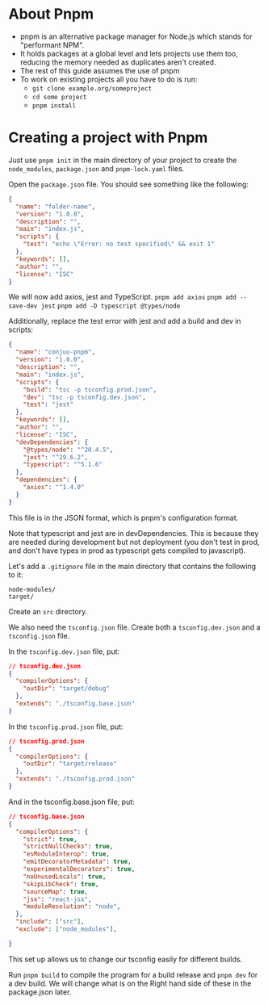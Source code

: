 # About Pnpm
* pnpm is an alternative package manager for Node.js which stands for "performant NPM". 
* It holds packages at a global level and lets projects use them too, reducing the memory needed as duplicates aren't created.
* The rest of this guide assumes the use of pnpm
* To work on existing projects all you have to do is run:
	* `git clone example.org/someproject`
	* `cd some project`
	* `pnpm install`

# Creating a project with Pnpm
Just use `pnpm init` in the main directory of your project to create the `node_modules`, `package.json` and `pnpm-lock.yaml` files.

Open the `package.json` file. 
You should see something like the following:
```json
{
  "name": "folder-name",
  "version": "1.0.0",
  "description": "",
  "main": "index.js",
  "scripts": {
    "test": "echo \"Error: no test specified\" && exit 1"
  },
  "keywords": [],
  "author": "",
  "license": "ISC"
}
```

We will now add axios, jest and TypeScript.
`pnpm add axios`
`pnpm add --save-dev jest`
`pnpm add -D typescript @types/node`

Additionally, replace the test error with jest and add a build and dev in scripts:
```json
{
  "name": "conjuu-pnpm",
  "version": "1.0.0",
  "description": "",
  "main": "index.js",
  "scripts": {
    "build": "tsc -p tsconfig.prod.json",
    "dev": "tsc -p tsconfig.dev.json",
    "test": "jest"
  },
  "keywords": [],
  "author": "",
  "license": "ISC",
  "devDependencies": {
    "@types/node": "^20.4.5",
    "jest": "^29.6.2",
    "typescript": "^5.1.6"
  },
  "dependencies": {
    "axios": "^1.4.0"
  }
}
```

This file is in the JSON format, which is pnpm's configuration format.

Note that typescript and jest are in devDependencies. This is because they are needed during development but not deployment (you don't test in prod, and don't have types in prod as typescript gets compiled to javascript).

Let's add a `.gitignore` file in the main directory that contains the following to it:
```gitignore
node-modules/
target/
```
Create an `src` directory.

We also need the `tsconfig.json` file. Create both a `tsconfig.dev.json` and a `tsconfig.json` file.

In the `tsconfig.dev.json` file, put:
```json
// tsconfig.dev.json
{
  "compilerOptions": {
    "outDir": "target/debug"
  },
  "extends": "./tsconfig.base.json"
}
```

In the `tsconfig.prod.json` file, put:
```json
// tsconfig.prod.json
{
  "compilerOptions": {
    "outDir": "target/release"
  },
  "extends": "./tsconfig.prod.json"
}
```

And in the tsconfig.base.json file, put:
```json
// tsconfig.base.json
{
  "compilerOptions": {
    "strict": true,
    "strictNullChecks": true,
    "esModuleInterop": true,
    "emitDecoratorMetadata": true,
    "experimentalDecorators": true,
    "noUnusedLocals": true,
    "skipLibCheck": true,
    "sourceMap": true,
    "jsx": "react-jsx",
    "moduleResolution": "node",
  },
  "include": ["src"],
  "exclude": ["node_modules"],

}
```

This set up allows us to change our tsconfig easily for different builds.

Run `pnpm build` to compile the program for a build release and `pnpm dev` for a dev build. We will change what is on the Right hand side of these in the package.json later.